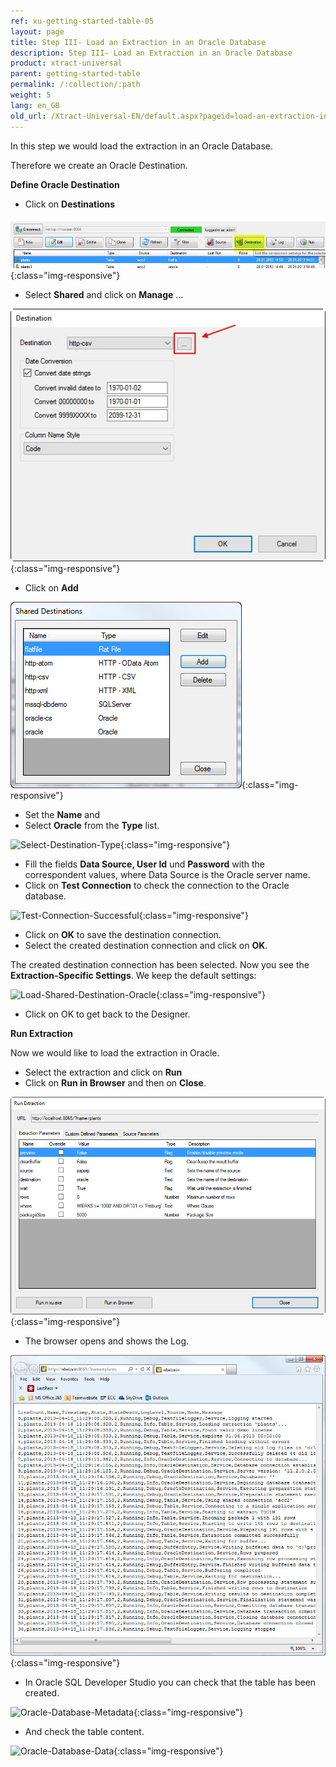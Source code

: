 ```yaml
---
ref: xu-getting-started-table-05
layout: page
title: Step III- Load an Extraction in an Oracle Database
description: Step III- Load an Extraction in an Oracle Database
product: xtract-universal
parent: getting-started-table
permalink: /:collection/:path
weight: 5
lang: en_GB
old_url: /Xtract-Universal-EN/default.aspx?pageid=load-an-extraction-in-oracle
---
```


In this step we would load the extraction in an Oracle Database. 

Therefore we create an Oracle Destination. 

**Define Oracle Destination**

- Click on **Destinations**

![Load-Destinations](/img/content/Load-Destinations.jpg){:class="img-responsive"}

- Select **Shared** and click on **Manage** ... 

![Load-Manage-Shared-Destination](/img/content/Load-Manage-Shared-Destination.jpg){:class="img-responsive"}

- Click on **Add**

![Shared-Destinations](/img/content/Shared-Destinations.jpg){:class="img-responsive"}

- Set the **Name** and
- Select **Oracle** from the **Type** list.

![Select-Destination-Type](/img/content/Select-Destination-Type.jpg){:class="img-responsive"}

- Fill the fields **Data Source, User Id** und **Password** with the correspondent values, where Data Source is the Oracle server name.
- Click on **Test Connection** to check the connection to the Oracle database.

![Test-Connection-Successful](/img/content/Test-Connection-Successful.jpg){:class="img-responsive"}

- Click on **OK** to save the destination connection.  
- Select the created destination connection and click on **OK**.

The created destination connection has been selected. Now you see the **Extraction-Specific Settings**. We keep the default settings: 

![Load-Shared-Destination-Oracle](/img/content/Load-Shared-Destination-Oracle.jpg){:class="img-responsive"}

- Click on OK to get back to the Designer.             


**Run Extraction**
            
Now we would like to load the extraction in Oracle.
- Select the extraction and click  on **Run** 
- Click on **Run in Browser** and then on **Close**.

![Run-In-Browser-Oracle](/img/content/Run-In-Browser-Oracle.jpg){:class="img-responsive"}

- The browser opens and shows the Log.

![Run-In-Browser-Result-Oracle](/img/content/Run-In-Browser-Result-Oracle.jpg){:class="img-responsive"}

- In Oracle SQL Developer Studio you can check that the table has been created. 

![Oracle-Database-Metadata](/img/content/Oracle-Database-Metadata.jpg){:class="img-responsive"}

- And check the table content. 

![Oracle-Database-Data](/img/content/Oracle-Database-Data.jpg){:class="img-responsive"}
